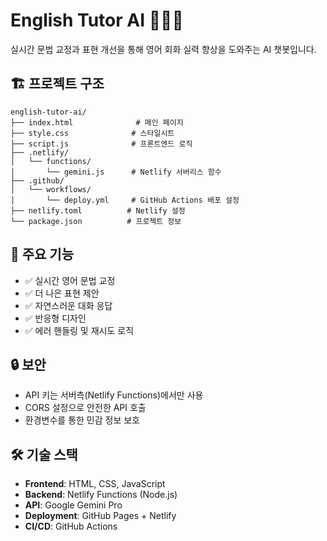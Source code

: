 # English Tutor AI 🧑🏻‍🏫

실시간 문법 교정과 표현 개선을 통해 영어 회화 실력 향상을 도와주는 AI 챗봇입니다.

## 🏗️ 프로젝트 구조

```
english-tutor-ai/
├── index.html              # 메인 페이지
├── style.css              # 스타일시트
├── script.js              # 프론트엔드 로직
├── .netlify/
│   └── functions/
│       └── gemini.js      # Netlify 서버리스 함수
├── .github/
│   └── workflows/
│       └── deploy.yml     # GitHub Actions 배포 설정
├── netlify.toml          # Netlify 설정
└── package.json          # 프로젝트 정보

```

## 📝 주요 기능

- ✅ 실시간 영어 문법 교정
- ✅ 더 나은 표현 제안
- ✅ 자연스러운 대화 응답
- ✅ 반응형 디자인
- ✅ 에러 핸들링 및 재시도 로직

## 🔒 보안

- API 키는 서버측(Netlify Functions)에서만 사용
- CORS 설정으로 안전한 API 호출
- 환경변수를 통한 민감 정보 보호

## 🛠️ 기술 스택

- **Frontend**: HTML, CSS, JavaScript
- **Backend**: Netlify Functions (Node.js)
- **API**: Google Gemini Pro
- **Deployment**: GitHub Pages + Netlify
- **CI/CD**: GitHub Actions